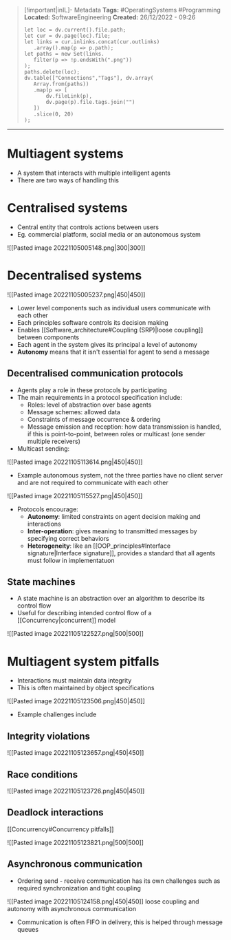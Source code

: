 > [!important|inIL]- Metadata
> **Tags:** #OperatingSystems #Programming 
> **Located:** SoftwareEngineering
> **Created:** 26/12/2022 - 09:26
> ```dataviewjs
>let loc = dv.current().file.path;
>let cur = dv.page(loc).file;
>let links = cur.inlinks.concat(cur.outlinks)
>    .array().map(p => p.path);
>let paths = new Set(links.
>    filter(p => !p.endsWith(".png"))
>);
>paths.delete(loc);
>dv.table(["Connections","Tags"], dv.array(
>    Array.from(paths))
>    .map(p => [
>        dv.fileLink(p),
>        dv.page(p).file.tags.join("")
>    ])
>    .slice(0, 20)
>);
> ```

___
# Multiagent systems
- A system that interacts with multiple intelligent agents 
- There are two ways of handling this

# Centralised systems
- Central entity that controls actions between users 
- Eg. commercial platform, social media or an autonomous system 

![[Pasted image 20221105005148.png|300|300]]

# Decentralised systems

![[Pasted image 20221105005237.png|450|450]]

- Lower level components such as individual users communicate with each other
- Each principles software controls its decision making
- Enables [[Software_architecture#Coupling (SRP)|loose coupling]] between components
- Each agent in the system gives its principal a level of autonomy 
- **Autonomy** means that it isn't essential for agent to send a message 

## Decentralised communication protocols
- Agents play a role in these protocols by participating
- The main requirements in a protocol specification include:
	- Roles: level of abstraction over base agents 
	- Message schemes: allowed data 
	- Constraints of message occurrence & ordering
	- Message emission and reception: how data transmission is handled, if this is point-to-point, between roles or multicast (one sender multiple receivers)
- Multicast sending: 

![[Pasted image 20221105113614.png|450|450]]

- Example autonomous system, not the three parties have no client server and are not required to communicate with each other 

![[Pasted image 20221105115527.png|450|450]]

- Protocols encourage: 
	- **Autonomy**: limited constraints on agent decision making and interactions
	- **Inter-operation**: gives meaning to transmitted messages by specifying correct behaviors
	- **Heterogeneity**: like an [[OOP_principles#Interface signature|Interface signature]],  provides a standard that all agents must follow in implementatuon

## State machines
- A state machine is an abstraction over an algorithm to describe its control flow
- Useful for describing intended control flow of a [[Concurrency|concurrent]] model

![[Pasted image 20221105122527.png|500|500]]

# Multiagent system pitfalls
- Interactions must maintain data integrity
- This is often maintained by object specifications

![[Pasted image 20221105123506.png|450|450]]

- Example challenges include 
## Integrity violations

![[Pasted image 20221105123657.png|450|450]]

## Race conditions

![[Pasted image 20221105123726.png|450|450]]

## Deadlock interactions
[[Concurrency#Concurrency pitfalls]]

![[Pasted image 20221105123821.png|500|500]]

## Asynchronous communication
- Ordering send - receive communication has its own challenges such as required synchronization and tight coupling 

![[Pasted image 20221105124158.png|450|450]]
loose coupling and autonomy with asynchronous communication

- Communication is often FIFO in delivery, this is helped through message queues  
